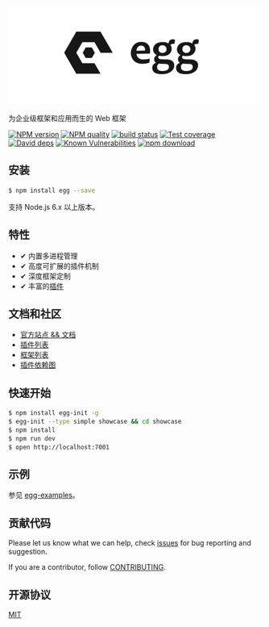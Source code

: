 ![](https://raw.githubusercontent.com/eggjs/egg/master/docs/assets/egg-logo.png)

为企业级框架和应用而生的 Web 框架

[![NPM version][npm-image]][npm-url]
[![NPM quality][quality-image]][quality-url]
[![build status][travis-image]][travis-url]
[![Test coverage][codecov-image]][codecov-url]
[![David deps][david-image]][david-url]
[![Known Vulnerabilities][snyk-image]][snyk-url]
[![npm download][download-image]][download-url]

[npm-image]: https://img.shields.io/npm/v/egg.svg?style=flat-square
[npm-url]: https://npmjs.org/package/egg
[quality-image]: http://npm.packagequality.com/shield/egg.svg?style=flat-square
[quality-url]: http://packagequality.com/#?package=egg
[travis-image]: https://img.shields.io/travis/eggjs/egg.svg?style=flat-square
[travis-url]: https://travis-ci.org/eggjs/egg
[codecov-image]: https://img.shields.io/codecov/c/github/eggjs/egg.svg?style=flat-square
[codecov-url]: https://codecov.io/gh/eggjs/egg
[david-image]: https://img.shields.io/david/eggjs/egg.svg?style=flat-square
[david-url]: https://david-dm.org/eggjs/egg
[snyk-image]: https://snyk.io/test/npm/egg/badge.svg?style=flat-square
[snyk-url]: https://snyk.io/test/npm/egg
[download-image]: https://img.shields.io/npm/dm/egg.svg?style=flat-square
[download-url]: https://npmjs.org/package/egg

## 安装

```bash
$ npm install egg --save
```

支持 Node.js 6.x 以上版本。

## 特性

- ✔︎ 内置多进程管理
- ✔︎ 高度可扩展的插件机制
- ✔︎ 深度框架定制
- ✔︎ 丰富的[插件](https://eggjs.org/badgeboard/)

## 文档和社区

- [官方站点 && 文档](https://eggjs.org/zh-cn/)
- [插件列表](https://github.com/search?q=topic%3Aegg-plugin&type=Repositories)
- [框架列表](https://github.com/search?q=topic%3Aegg-framework&type=Repositories)
- [插件依赖图](http://uml.mvnsearch.org/github/eggjs/egg/blob/master/docs/plugins.puml)

## 快速开始

```bash
$ npm install egg-init -g
$ egg-init --type simple showcase && cd showcase
$ npm install
$ npm run dev
$ open http://localhost:7001
```

## 示例

参见 [egg-examples](https://github.com/eggjs/examples)。

## 贡献代码

Please let us know what we can help, check [issues](https://github.com/eggjs/egg/issues) for bug reporting and suggestion.

If you are a contributor, follow [CONTRIBUTING](CONTRIBUTING.md).

## 开源协议

[MIT](LICENSE)
